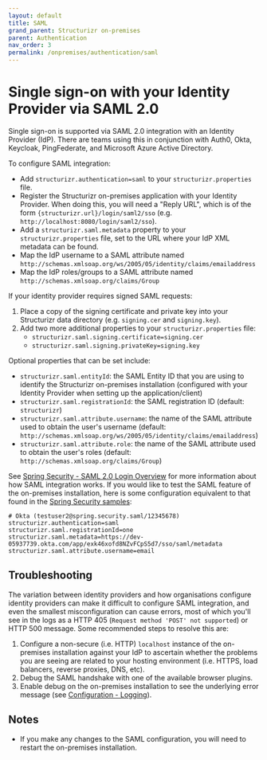 ```yaml
---
layout: default
title: SAML
grand_parent: Structurizr on-premises
parent: Authentication
nav_order: 3
permalink: /onpremises/authentication/saml
---
```


# Single sign-on with your Identity Provider via SAML 2.0

Single sign-on is supported via SAML 2.0 integration with an Identity Provider (IdP).
There are teams using this in conjunction with Auth0, Okta, Keycloak, PingFederate, and Microsoft Azure Active Directory.

To configure SAML integration:

- Add `structurizr.authentication=saml` to your `structurizr.properties` file.
- Register the Structurizr on-premises application with your Identity Provider. When doing this, you will need a "Reply URL", which is of the form `{structurizr.url}/login/saml2/sso` (e.g. `http://localhost:8080/login/saml2/sso`).
- Add a `structurizr.saml.metadata` property to your `structurizr.properties` file, set to the URL where your IdP XML metadata can be found.
- Map the IdP username to a SAML attribute named `http://schemas.xmlsoap.org/ws/2005/05/identity/claims/emailaddress`
- Map the IdP roles/groups to a SAML attribute named `http://schemas.xmlsoap.org/claims/Group`

If your identity provider requires signed SAML requests:

1. Place a copy of the signing certificate and private key into your Structurizr data directory (e.g. `signing.cer` and `signing.key`).
2. Add two more additional properties to your `structurizr.properties` file:
   - `structurizr.saml.signing.certificate=signing.cer`
   - `structurizr.saml.signing.privateKey=signing.key`

Optional properties that can be set include:

- `structurizr.saml.entityId`: the SAML Entity ID that you are using to identify the Structurizr on-premises installation (configured with your Identity Provider when setting up the application/client)
- `structurizr.saml.registrationId`: the SAML registration ID (default: `structurizr`)
- `structurizr.saml.attribute.username`: the name of the SAML attribute used to obtain the user's username (default: `http://schemas.xmlsoap.org/ws/2005/05/identity/claims/emailaddress`)
- `structurizr.saml.attribute.role`: the name of the SAML attribute used to obtain the user's roles (default: `http://schemas.xmlsoap.org/claims/Group`)

See [Spring Security - SAML 2.0 Login Overview](https://docs.spring.io/spring-security/reference/servlet/saml2/login/overview.html)
for more information about how SAML integration works. If you would like to test the SAML feature of the on-premises installation,
here is some configuration equivalent to that found in the [Spring Security samples](https://github.com/spring-projects/spring-security-samples/tree/main/servlet/java-configuration/saml2/login):

```
# Okta (testuser2@spring.security.saml/12345678)
structurizr.authentication=saml
structurizr.saml.registrationId=one
structurizr.saml.metadata=https://dev-05937739.okta.com/app/exk46xofd8NZvFCpS5d7/sso/saml/metadata
structurizr.saml.attribute.username=email
```

## Troubleshooting

The variation between identity providers and how organisations configure identity providers can make it difficult
to configure SAML integration, and even the smallest misconfiguration can cause errors, most of which you'll see in
the logs as a HTTP 405 (`Request method 'POST' not supported`) or HTTP 500 message.
Some recommended steps to resolve this are:

1. Configure a non-secure (i.e. HTTP) `localhost` instance of the on-premises installation against your IdP to ascertain whether the problems you are seeing are related to your hosting environment (i.e. HTTPS, load balancers, reverse proxies, DNS, etc).
2. Debug the SAML handshake with one of the available browser plugins.
3. Enable debug on the on-premises installation to see the underlying error message (see [Configuration - Logging](/onpremises/configuration#logging)).

## Notes

- If you make any changes to the SAML configuration, you will need to restart the on-premises installation.